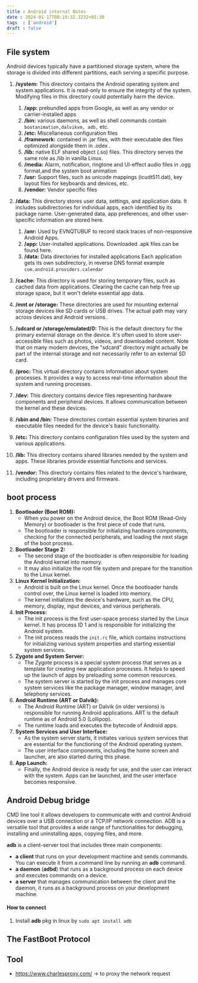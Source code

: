 ```yaml
---
title : Android internal Notes
date : 2024-01-17T08:19:32.3232+05:30
tags  : ['android']
draft : false
---
```



## File system
Android devices typically have a partitioned storage system, where the storage is divided into different partitions, each serving a specific purpose.

1. **/system:** This directory contains the Android operating system and system applications. It is read-only to ensure the integrity of the system. Modifying files in this directory could potentially harm the device.

	1. **/app:** prebundled apps from Google, as well as any vendor or carrier-installed apps
	2. **/bin:** various daemons, as well as shell commands contain` bootanimation,dalvikvm, adb,` etc.
	3. **/etc:** Miscellaneous configuration files
	4. **/framework:** contained in .jar files, with their executable dex files optimized alongside them in .odex .
	5. **/lib:** native ELF shared object (.so) files. This directory serves the same role as /lib in vanilla Linux.
	6. **/media:** Alarm, notification, ringtone and UI-effect audio files in .ogg format,and the system boot animation
	7. **/usr:** Support files, such as unicode mappings (icudt511.dat), key layout files for keyboards and devices, etc.
	8. **/vendor:** Vendor specific files
    
2. **/data:** This directory stores user data, settings, and application data. It includes subdirectories for individual apps, each identified by its package name. User-generated data, app preferences, and other user-specific information are stored here.
	1. **/anr:**  Used by EVNQTUBUF to record stack traces of non-responsive Android Apps. 
	2. **/app:** User-installed applications. Downloaded .apk files can be found here.
	3. **/data:** Data directories for installed applications Each application gets its own subdirectory, in reverse DNS format example `com.android.providers.calendar`
    
3. **/cache:** This directory is used for storing temporary files, such as cached data from applications. Clearing the cache can help free up storage space, but it won't delete essential app data.
    
4. **/mnt or /storage:** These directories are used for mounting external storage devices like SD cards or USB drives. The actual path may vary across devices and Android versions.
    
5. **/sdcard or /storage/emulated/0:** This is the default directory for the primary external storage on the device. It's often used to store user-accessible files such as photos, videos, and downloaded content. Note that on many modern devices, the "sdcard" directory might actually be part of the internal storage and not necessarily refer to an external SD card.
    
6. **/proc:** This virtual directory contains information about system processes. It provides a way to access real-time information about the system and running processes.
    
7. **/dev:** This directory contains device files representing hardware components and peripheral devices. It allows communication between the kernel and these devices.
    
8. **/sbin and /bin:** These directories contain essential system binaries and executable files needed for the device's basic functionality.
    
9. **/etc:** This directory contains configuration files used by the system and various applications.
    
10. **/lib:** This directory contains shared libraries needed by the system and apps. These libraries provide essential functions and services.
    
11. **/vendor:** This directory contains files related to the device's hardware, including proprietary drivers and firmware.

## boot process
1. **Bootloader (Boot ROM):**
    - When you power on the Android device, the Boot ROM (Read-Only Memory) or bootloader is the first piece of code that runs.
    - The bootloader is responsible for initializing hardware components, checking for the connected peripherals, and loading the next stage of the boot process.
2. **Bootloader Stage 2:**
    - The second stage of the bootloader is often responsible for loading the Android kernel into memory.
    - It may also initialize the root file system and prepare for the transition to the Linux kernel.
3. **Linux Kernel Initialization:**
    - Android is built on the Linux kernel. Once the bootloader hands control over, the Linux kernel is loaded into memory.
    - The kernel initializes the device's hardware, such as the CPU, memory, display, input devices, and various peripherals.
4. **Init Process:**
    - The init process is the first user-space process started by the Linux kernel. It has process ID 1 and is responsible for initializing the Android system.
    - The init process reads the `init.rc` file, which contains instructions for initializing various system properties and starting essential system services.
5. **Zygote and System Server:**
    - The Zygote process is a special system process that serves as a template for creating new application processes. It helps to speed up the launch of apps by preloading some common resources.
    - The system server is started by the init process and manages core system services like the package manager, window manager, and telephony services.
6. **Android Runtime (ART or Dalvik):**
    - The Android Runtime (ART) or Dalvik (in older versions) is responsible for running Android applications. ART is the default runtime as of Android 5.0 (Lollipop).
    - The runtime loads and executes the bytecode of Android apps.
7. **System Services and User Interface:**
    - As the system server starts, it initiates various system services that are essential for the functioning of the Android operating system.
    - The user interface components, including the home screen and launcher, are also started during this phase.
8. **App Launch:**
    - Finally, the Android device is ready for use, and the user can interact with the system. Apps can be launched, and the user interface becomes responsive.

## Android Debug bridge

CMD line tool it allows developers to communicate with and control Android devices over a USB connection or a TCP/IP network connection. ADB is a versatile tool that provides a wide range of functionalities for debugging, installing and uninstalling apps, copying files, and more.

**adb** is a client-server tool that includes three main components:

- **a client** that runs on your development machine and sends commands. You can execute it from a command line by running an **adb** command.
- **a daemon** (**adbd**) that runs as a background process on each device and executes commands on a device.
- **a server** that manages communication between the client and the daemon, it runs as a background process on your development machine.

#### How to connect
1. Install **adb** pkg in linux by `sudo apt install adb`



## The FastBoot Protocol






## Tool
- https://www.charlesproxy.com/ -> to proxy the  network request